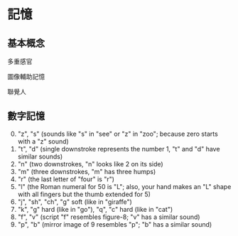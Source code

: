 # 記憶

## 基本概念
多重感官 

圖像輔助記憶

聯覺人

## 

## 數字記憶
0. "z", "s" (sounds like "s" in "see" or "z" in "zoo"; because zero starts with a "z" sound)
1. "t", "d" (single downstroke represents the number 1, "t" and "d" have similar sounds)
2. "n" (two downstrokes, "n" looks like 2 on its side)
3. "m" (three downstrokes, "m" has three humps)
4. "r" (the last letter of "four" is "r")
5. "l" (the Roman numeral for 50 is "L"; also, your hand makes an "L" shape with all fingers but the thumb extended for 5)
6. "j", "sh", "ch", "g" soft (like in "giraffe")
7. "k", "g" hard (like in "go"), "q", "c" hard (like in "cat")
8. "f", "v" (script "f" resembles figure-8; "v" has a similar sound)
9. "p", "b" (mirror image of 9 resembles "p"; "b" has a similar sound)
